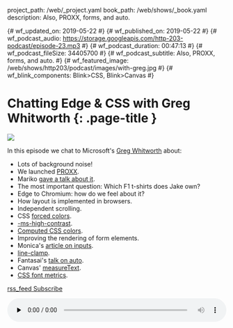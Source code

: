 project_path: /web/_project.yaml
book_path: /web/shows/_book.yaml
description: Also, PROXX, forms, and auto.

{# wf_updated_on: 2019-05-22 #}
{# wf_published_on: 2019-05-22 #}
{# wf_podcast_audio: https://storage.googleapis.com/http-203-podcast/episode-23.mp3 #}
{# wf_podcast_duration: 00:47:13 #}
{# wf_podcast_fileSize: 34405700 #}
{# wf_podcast_subtitle: Also, PROXX, forms, and auto. #}
{# wf_featured_image: /web/shows/http203/podcast/images/with-greg.jpg #}
{# wf_blink_components: Blink>CSS, Blink>Canvas #}

# Chatting Edge & CSS with Greg Whitworth {: .page-title }

<img src="/web/shows/http203/podcast/images/with-greg.jpg" class="attempt-right">

In this episode we chat to Microsoft's [Greg Whitworth](https://twitter.com/gregwhitworth) about:

* Lots of background noise!
* We launched [PROXX](https://proxx.app).
* Mariko [gave a talk about it](https://www.youtube.com/watch?v=w8P5HLxcIO4).
* The most important question: Which F1 t-shirts does Jake own?
* Edge to Chromium: how do we feel about it?
* How layout is implemented in browsers.
* Independent scrolling.
* CSS [forced colors](https://drafts.csswg.org/css-color-adjust-1/#forced).
* [-ms-high-contrast](https://www.gwhitworth.com/blog/2017/04/how-to-use-ms-high-contrast/).
* [Computed CSS colors](https://drafts.csswg.org/css-color-4/#resolve-color-values).
* Improving the rendering of form elements.
* Monica's [article on inputs](https://meowni.ca/posts/a-story-about-input/).
* [line-clamp](https://css-tricks.com/almanac/properties/l/line-clamp/).
* Fantasai's [talk on auto](https://vimeo.com/channels/cssday/134597090).
* Canvas'
  [measureText](https://html.spec.whatwg.org/multipage/canvas.html#dom-context-2d-measuretext).
* [CSS font metrics](https://github.com/w3c/css-houdini-drafts/tree/master/font-metrics-api).

<a href="http://feeds.feedburner.com/Http203Podcast">
  <span class="material-icons">rss_feed</span>
  Subscribe
</a>

<audio style="width: 100%" src="https://storage.googleapis.com/http-203-podcast/episode-23.mp3"
controls preload="none"></audio>
